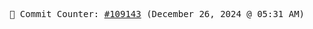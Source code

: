 <p align="center">
    <samp>
        📮 Commit Counter: <a href="https://github.com/Javascript-void0/Javascript-void0/commits/main">#109143</a> (December 26, 2024 @ 05:31 AM)
    </samp>
</p>
